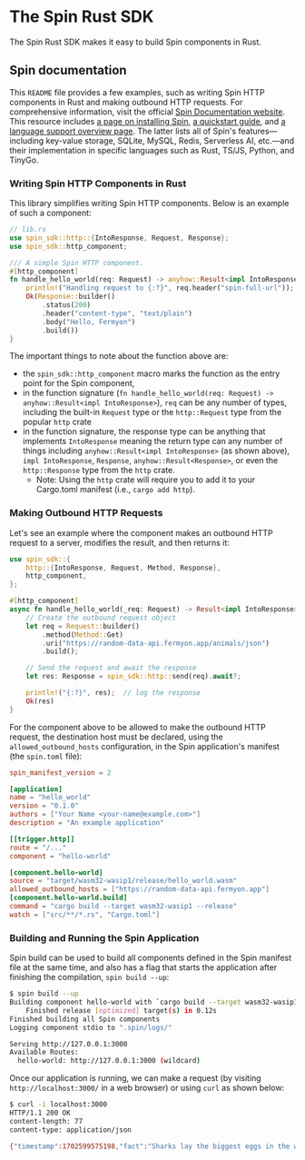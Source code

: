 # The Spin Rust SDK

The Spin Rust SDK makes it easy to build Spin components in Rust.

## Spin documentation

This `README` file provides a few examples, such as writing Spin HTTP components in Rust and making outbound HTTP requests. For comprehensive information, visit the official [Spin Documentation website](https://spinframework.dev). This resource includes [a page on installing Spin](https://spinframework.dev/install#installing-spin), [a quickstart guide](https://spinframework.dev/quickstart), and [a language support overview page](https://spinframework.dev/language-support-overview). The latter lists all of Spin's features—including key-value storage, SQLite, MySQL, Redis, Serverless AI, etc.—and their implementation in specific languages such as Rust, TS/JS, Python, and TinyGo.

### Writing Spin HTTP Components in Rust

This library simplifies writing Spin HTTP components. Below is an example of
such a component:

```rust
// lib.rs
use spin_sdk::http::{IntoResponse, Request, Response};
use spin_sdk::http_component;

/// A simple Spin HTTP component.
#[http_component]
fn handle_hello_world(req: Request) -> anyhow::Result<impl IntoResponse> {
    println!("Handling request to {:?}", req.header("spin-full-url"));
    Ok(Response::builder()
        .status(200)
        .header("content-type", "text/plain")
        .body("Hello, Fermyon")
        .build())
}
```

The important things to note about the function above are:

- the `spin_sdk::http_component` macro marks the function as the entry point for the Spin component,
- in the function signature (`fn handle_hello_world(req: Request) -> anyhow::Result<impl IntoResponse>`), `req` can be any number of types, including the built-in `Request` type or the `http::Request` type from the popular `http` crate
- in the function signature, the response type can be anything that implements `IntoResponse` meaning the return type can any number of things including `anyhow::Result<impl IntoResponse>` (as shown above), `impl IntoResponse`, `Response`, `anyhow::Result<Response>`, or even the `http::Response` type from the `http` crate. 
  - Note: Using the `http` crate will require you to add it to your Cargo.toml manifest (i.e., `cargo add http`).

### Making Outbound HTTP Requests

Let's see an example where the component makes an outbound HTTP request to a server, modifies the result, and then returns it:

```rust
use spin_sdk::{
    http::{IntoResponse, Request, Method, Response},
    http_component,
};

#[http_component]
async fn handle_hello_world(_req: Request) -> Result<impl IntoResponse> {
    // Create the outbound request object
    let req = Request::builder()
        .method(Method::Get)
        .uri("https://random-data-api.fermyon.app/animals/json")
        .build();

    // Send the request and await the response
    let res: Response = spin_sdk::http::send(req).await?;

    println!("{:?}", res);  // log the response
    Ok(res)
}
```

For the component above to be allowed to make the outbound HTTP request, the destination host must be declared, using the `allowed_outbound_hosts` configuration, in the Spin application's manifest (the `spin.toml` file):

```toml
spin_manifest_version = 2

[application]
name = "hello_world"
version = "0.1.0"
authors = ["Your Name <your-name@example.com>"]
description = "An example application"

[[trigger.http]]
route = "/..."
component = "hello-world"

[component.hello-world]
source = "target/wasm32-wasip1/release/hello_world.wasm"
allowed_outbound_hosts = ["https://random-data-api.fermyon.app"]
[component.hello-world.build]
command = "cargo build --target wasm32-wasip1 --release"
watch = ["src/**/*.rs", "Cargo.toml"]
```

### Building and Running the Spin Application

Spin build can be used to build all components defined in the Spin manifest file at the same time, and also has a flag that starts the application after finishing the compilation, `spin build --up`:

```bash
$ spin build --up
Building component hello-world with `cargo build --target wasm32-wasip1 --release`
    Finished release [optimized] target(s) in 0.12s
Finished building all Spin components
Logging component stdio to ".spin/logs/"

Serving http://127.0.0.1:3000
Available Routes:
  hello-world: http://127.0.0.1:3000 (wildcard)
```

Once our application is running, we can make a request (by visiting `http://localhost:3000/` in a web browser) or using `curl` as shown below:

```bash
$ curl -i localhost:3000
HTTP/1.1 200 OK
content-length: 77
content-type: application/json

{"timestamp":1702599575198,"fact":"Sharks lay the biggest eggs in the world"}
```
